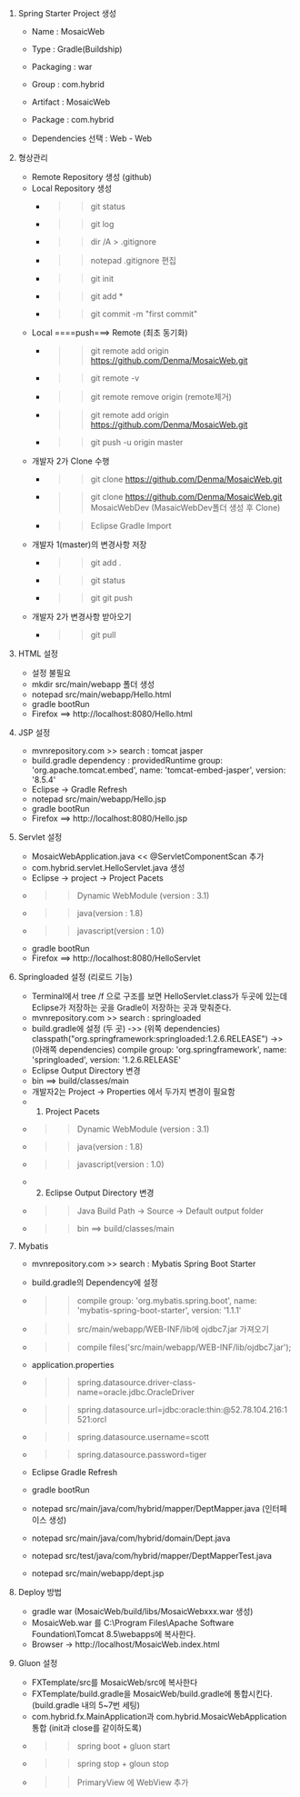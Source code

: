 
1. Spring Starter Project 생성

	- Name : MosaicWeb
	- Type : Gradle(Buildship)
	- Packaging : war
	- Group : com.hybrid
	- Artifact : MosaicWeb
	- Package : com.hybrid
	
	- Dependencies 선택 : Web - Web
2. 형상관리

	- Remote Repository 생성 (github)
	- Local Repository 생성
		- >> git status
		- >> git log
		- >> dir /A > .gitignore
		- >> notepad .gitignore 편집
		- >> git init
		- >> git add *
		- >> git commit -m "first commit" 
	- Local ====push===> Remote (최초 동기화)
		- >> git remote add origin https://github.com/Denma/MosaicWeb.git
		- >> git remote -v
		- >> git remote remove origin (remote제거)
		- >> git remote add origin https://github.com/Denma/MosaicWeb.git
		- >> git push -u origin master
	- 개발자 2가 Clone 수행
		- >> git clone https://github.com/Denma/MosaicWeb.git
		- >> git clone https://github.com/Denma/MosaicWeb.git MosaicWebDev (MasaicWebDev폴더 생성 후 Clone)
		- >> Eclipse Gradle Import		
	- 개발자 1(master)의 변경사항 저장
		- >> git add .
		- >> git status
		- >> git git push
	- 개발자 2가 변경사항 받아오기
		- >> git pull
		
3. HTML 설정

	- 설정 불필요
	- mkdir src/main/webapp 폴더 생성
	- notepad src/main/webapp/Hello.html
	- gradle bootRun 
	- Firefox ==> http://localhost:8080/Hello.html
		
4. JSP 설정

	- mvnrepository.com  >> search : tomcat jasper
	- build.gradle dependency : providedRuntime group: 'org.apache.tomcat.embed', name: 'tomcat-embed-jasper', version: '8.5.4'
	- Eclipse -> Gradle Refresh
	- notepad src/main/webapp/Hello.jsp
	- gradle bootRun
	- Firefox ==> http://localhost:8080/Hello.jsp
	
5. Servlet 설정	
	
	- MosaicWebApplication.java << @ServletComponentScan 추가
	- com.hybrid.servlet.HelloServlet.java 생성
	- Eclipse -> project -> Project Pacets 
	- >> Dynamic WebModule (version : 3.1)
	- >> java(version : 1.8)
	- >> javascript(version : 1.0)
	- gradle bootRun
	- Firefox ==> http://localhost:8080/HelloServlet
	
6. Springloaded 설정 (리로드 기능)
	
	- Terminal에서 tree /f 으로 구조를 보면 HelloServlet.class가 두곳에 있는데 Eclipse가 저장하는 곳을 Gradle이 저장하는 곳과 맞춰준다.
	- mvnrepository.com >> search : springloaded
	- build.gradle에 설정 (두 곳)
	->> (위쪽 dependencies) classpath("org.springframework:springloaded:1.2.6.RELEASE") 
	->> (아래쪽 dependencies) compile group: 'org.springframework', name: 'springloaded', version: '1.2.6.RELEASE'
	- Eclipse Output Directory 변경
	- 	bin ==> build/classes/main
	- 개발자2는 Project -> Properties 에서 두가지 변경이 필요함
	- 1. Project Pacets 
	- >> Dynamic WebModule (version : 3.1)
	- >> java(version : 1.8)
	- >> javascript(version : 1.0)
	- 2. Eclipse Output Directory 변경
	- >> Java Build Path -> Source -> Default output folder
	- >> bin ==> build/classes/main
	
7. Mybatis

	- mvnrepository.com >> search : Mybatis Spring Boot Starter
	- build.gradle의 Dependency에 설정
	- >> compile group: 'org.mybatis.spring.boot', name: 'mybatis-spring-boot-starter', version: '1.1.1'
	- >> src/main/webapp/WEB-INF/lib에 ojdbc7.jar 가져오기
	- >> compile files('src/main/webapp/WEB-INF/lib/ojdbc7.jar');
	- application.properties
	-	>>spring.datasource.driver-class-name=oracle.jdbc.OracleDriver
	-	>>spring.datasource.url=jdbc:oracle:thin:@52.78.104.216:1521:orcl
	-	>>spring.datasource.username=scott
	-	>>spring.datasource.password=tiger
	- Eclipse Gradle Refresh
	- gradle bootRun
	
	- notepad src/main/java/com/hybrid/mapper/DeptMapper.java (인터페이스 생성)
	- notepad src/main/java/com/hybrid/domain/Dept.java
	- notepad src/test/java/com/hybrid/mapper/DeptMapperTest.java
	- notepad src/main/webapp/dept.jsp	
	
8. Deploy 방법
	- gradle war (MosaicWeb/build/libs/MosaicWebxxx.war 생성)
	- MosaicWeb.war 를 C:\Program Files\Apache Software Foundation\Tomcat 8.5\webapps에 복사한다.
	- Browser -> http://localhost/MosaicWeb.index.html
	
9. Gluon 설정
	- FXTemplate/src를 MosaicWeb/src에 복사한다
	- FXTemplate/build.gradle을 MosaicWeb/build.gradle에 통합시킨다. (build.gradle 내의 5~7번 세팅)
	- com.hybrid.fx.MainApplication과 com.hybrid.MosaicWebApplication 통합 (init과 close를 같이하도록)
	- 	>> spring boot + gluon start
	- 	>> spring stop + gloun stop
	-	>> PrimaryView 에 WebView 추가
	
	
	
	